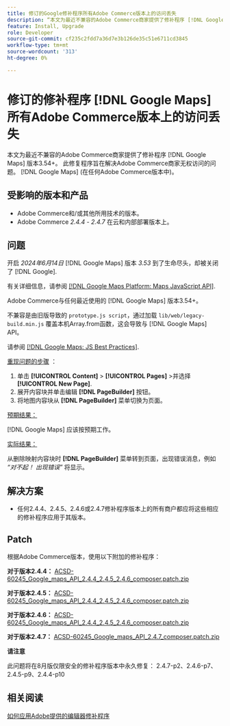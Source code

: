 ```yaml
---
title: 修订的Google修补程序所有Adobe Commerce版本上的访问丢失
description: “本文为最近不兼容的Adobe Commerce商家提供了修补程序 [!DNL Google Maps] 版本3.54+.'
feature: Install, Upgrade
role: Developer
source-git-commit: cf235c2fdd7a36d7e3b126de35c51e6711cd3845
workflow-type: tm+mt
source-wordcount: '313'
ht-degree: 0%

---
```


# 修订的修补程序 [!DNL Google Maps] 所有Adobe Commerce版本上的访问丢失

本文为最近不兼容的Adobe Commerce商家提供了修补程序 [!DNL Google Maps] 版本3.54+。 此修复程序旨在解决Adobe Commerce商家无权访问的问题。 [!DNL Google Maps] (在任何Adobe Commerce版本中)。

## 受影响的版本和产品

* Adobe Commerce和/或其他所用技术的版本。
* Adobe Commerce *2.4.4* - *2.4.7* 在云和内部部署版本上。

## 问题

开启 *2024年6月14日* [!DNL Google Maps] 版本 *3.53* 到了生命尽头，却被关闭了 [!DNL Google].

有关详细信息，请参阅 [[!DNL Google Maps Platform: Maps JavaScript API]](https://developers.google.com/maps/documentation/javascript/versions#documentation-for-the-api-versions).

Adobe Commerce与任何最近使用的 [!DNL  Google Maps] 版本3.54+。

不兼容是由旧版导致的 `prototype.js script`，通过加载 `lib/web/legacy-build.min.js` 覆盖本机Array.from函数，这会导致与 [!DNL  Google Maps] API。

请参阅 [[!DNL Google Maps: JS Best Practices]](https://developers.google.com/maps/documentation/javascript/best-practices).

<u>重现问题的步骤</u> ：

1. 单击 **[!UICONTROL Content]** > **[!UICONTROL Pages]** >并选择 **[!UICONTROL New Page]**.
1. 展开内容块并单击编辑 **[!DNL PageBuilder]** 按钮。
1. 将地图内容块从 **[!DNL PageBuilder]** 菜单切换为页面。

<u>预期结果：</u>

[!DNL Google Maps] 应该按预期工作。

<u> 实际结果：</u>

从删除映射内容块时 **[!DNL PageBuilder]** 菜单转到页面，出现错误消息，例如 *“对不起！ 出现错误”* 将显示。

## 解决方案

* 任何2.4.4、2.4.5、2.4.6或2.4.7修补程序版本上的所有商户都应将这些相应的修补程序应用于其版本。

## Patch

根据Adobe Commerce版本，使用以下附加的修补程序：

**对于版本2.4.4：**
[ACSD-60245_Google_maps_API_2.4.4_2.4.5_2.4.6_composer.patch.zip](assets/ACSD-60245_Google_maps_API_2.4.4_2.4.5_2.4.6_composer.patch.zip)

**对于版本2.4.5：**
[ACSD-60245_Google_maps_API_2.4.4_2.4.5_2.4.6_composer.patch.zip](assets/ACSD-60245_Google_maps_API_2.4.4_2.4.5_2.4.6_composer.patch.zip)

**对于版本2.4.6：**
[ACSD-60245_Google_maps_API_2.4.4_2.4.5_2.4.6_composer.patch.zip](assets/ACSD-60245_Google_maps_API_2.4.4_2.4.5_2.4.6_composer.patch.zip)

**对于版本2.4.7：**
[ACSD-60245_Google_maps_API_2.4.7_composer.patch.zip](assets/ACSD-60245_Google_maps_API_2.4.7_composer.patch.zip)

**请注意**

此问题将在8月版仅限安全的修补程序版本中永久修复： 2.4.7-p2、2.4.6-p7、2.4.5-p9、2.4.4-p10

## 相关阅读

[如何应用Adobe提供的编辑器修补程序](https://experienceleague.adobe.com/en/docs/commerce-knowledge-base/kb/how-to/how-to-apply-a-composer-patch-provided-by-magento)